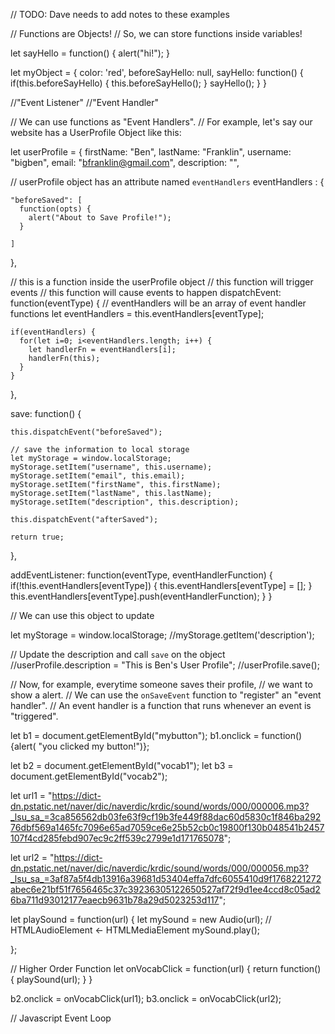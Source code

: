 
// TODO: Dave needs to add notes to these examples

// Functions are Objects!
// So, we can store functions inside variables!

let sayHello = function() {
  alert("hi!");
}

let myObject = {
  color: 'red',
  beforeSayHello: null,
  sayHello: function() {
    if(this.beforeSayHello) {
      this.beforeSayHello();
    }
    sayHello();
  }
}

//"Event Listener"
//"Event Handler"

// We can use functions as "Event Handlers".
// For example, let's say our website has a UserProfile Object like this:

let userProfile = {
  firstName: "Ben",
  lastName: "Franklin",
  username: "bigben",
  email: "bfranklin@gmail.com",
  description: "",

  // userProfile object has an attribute named `eventHandlers`
  eventHandlers : {

    "beforeSaved": [
      function(opts) {
        alert("About to Save Profile!");
      }

    ]
  },

  // this is a function inside the userProfile object
  // this function will trigger events
  // this function will cause events to happen
  dispatchEvent: function(eventType) {
    // eventHandlers will be an array of event handler functions
    let eventHandlers = this.eventHandlers[eventType];

    if(eventHandlers) {
      for(let i=0; i<eventHandlers.length; i++) {
        let handlerFn = eventHandlers[i];
        handlerFn(this);
      }
    }
  },

  save: function() {

    this.dispatchEvent("beforeSaved");

    // save the information to local storage
    let myStorage = window.localStorage;
    myStorage.setItem("username", this.username);
    myStorage.setItem("email", this.email);
    myStorage.setItem("firstName", this.firstName);
    myStorage.setItem("lastName", this.lastName);
    myStorage.setItem("description", this.description);

    this.dispatchEvent("afterSaved");

    return true;
  },

  addEventListener: function(eventType, eventHandlerFunction) {
    if(!this.eventHandlers[eventType]) {
      this.eventHandlers[eventType] = [];
    }
    this.eventHandlers[eventType].push(eventHandlerFunction);
  }
}

// We can use this object to update

let myStorage = window.localStorage;
//myStorage.getItem('description');

// Update the description and call `save` on the object
//userProfile.description = "This is Ben's User Profile";
//userProfile.save();

// Now, for example, everytime someone saves their profile,
// we want to show a alert.
// We can use the `onSaveEvent` function to "register" an "event handler".
// An event handler is a function that runs whenever an event is "triggered".


let b1 = document.getElementById("mybutton");
b1.onclick = function() {alert( "you clicked my button!")};


let b2 = document.getElementById("vocab1");
let b3 = document.getElementById("vocab2");

let url1 = "https://dict-dn.pstatic.net/naver/dic/naverdic/krdic/sound/words/000/000006.mp3?_lsu_sa_=3ca856562db03fe63f9cf19b3fe449f88dac60d5830c1f846ba29276dbf569a1465fc7096e65ad7059ce6e25b52cb0c19800f130b048541b2457107f4cd285febd907ec9c2ff539c2799e1d171765078";

let url2 = "https://dict-dn.pstatic.net/naver/dic/naverdic/krdic/sound/words/000/000056.mp3?_lsu_sa_=3af87a5f4db13916a39681d53404effa7dfc6055410d9f1768221272abec6e21bf51f7656465c37c39236305122650527af72f9d1ee4ccd8c05ad26ba711d93012177eaecb9631b78a29d5023253d117";

let playSound = function(url) {
  let mySound = new Audio(url); // HTMLAudioElement <- HTMLMediaElement
  mySound.play();

};

// Higher Order Function
let onVocabClick = function(url) {
  return function() {
     playSound(url);
  }
}

b2.onclick = onVocabClick(url1);
b3.onclick = onVocabClick(url2);

// Javascript Event Loop

